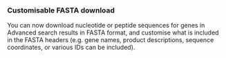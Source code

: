 ### Customisable FASTA download

<!-- newsfeed_thumbnail: pombelist.png -->

You can now download nucleotide or peptide sequences for genes in
Advanced search results in FASTA format, and customise what is
included in the FASTA headers (e.g. gene names, product descriptions,
sequence coordinates, or various IDs can be included).
